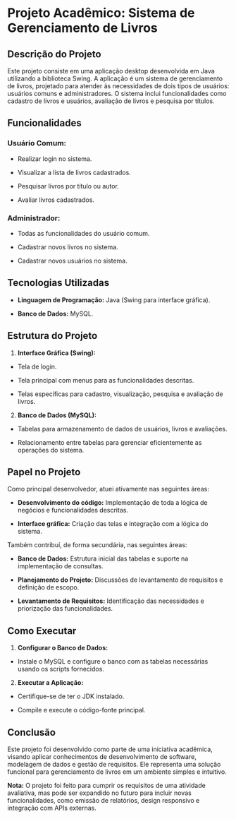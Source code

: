 # Projeto Acadêmico: Sistema de Gerenciamento de Livros

## Descrição do Projeto

Este projeto consiste em uma aplicação desktop desenvolvida em Java utilizando a biblioteca Swing. A aplicação é um sistema de gerenciamento de livros, projetado para atender às necessidades de dois tipos de usuários: usuários comuns e administradores. O sistema inclui funcionalidades como cadastro de livros e usuários, avaliação de livros e pesquisa por títulos.

## Funcionalidades

### Usuário Comum:

- Realizar login no sistema.

- Visualizar a lista de livros cadastrados.

- Pesquisar livros por título ou autor.

- Avaliar livros cadastrados.

### Administrador:

- Todas as funcionalidades do usuário comum.

- Cadastrar novos livros no sistema.

- Cadastrar novos usuários no sistema.

## Tecnologias Utilizadas

- **Linguagem de Programação:** Java (Swing para interface gráfica).

- **Banco de Dados:** MySQL.

## Estrutura do Projeto

1. **Interface Gráfica (Swing):**

- Tela de login.

- Tela principal com menus para as funcionalidades descritas.

- Telas específicas para cadastro, visualização, pesquisa e avaliação de livros.

2. **Banco de Dados (MySQL):**

- Tabelas para armazenamento de dados de usuários, livros e avaliações.

- Relacionamento entre tabelas para gerenciar eficientemente as operações do sistema.

## Papel no Projeto

Como principal desenvolvedor, atuei ativamente nas seguintes áreas:

- **Desenvolvimento do código:** Implementação de toda a lógica de negócios e funcionalidades descritas.

- **Interface gráfica:** Criação das telas e integração com a lógica do sistema.

Também contribuí, de forma secundária, nas seguintes áreas:

- **Banco de Dados:** Estrutura inicial das tabelas e suporte na implementação de consultas.

- **Planejamento do Projeto:** Discussões de levantamento de requisitos e definição de escopo.

- **Levantamento de Requisitos:** Identificação das necessidades e priorização das funcionalidades.

## Como Executar

1. **Configurar o Banco de Dados:**

- Instale o MySQL e configure o banco com as tabelas necessárias usando os scripts fornecidos.

2. **Executar a Aplicação:**

- Certifique-se de ter o JDK instalado.

- Compile e execute o código-fonte principal.

## Conclusão

Este projeto foi desenvolvido como parte de uma iniciativa acadêmica, visando aplicar conhecimentos de desenvolvimento de software, modelagem de dados e gestão de requisitos. Ele representa uma solução funcional para gerenciamento de livros em um ambiente simples e intuitivo.

**Nota:** O projeto foi feito para cumprir os requisitos de uma atividade avaliativa, mas pode ser expandido no futuro para incluir novas funcionalidades, como emissão de relatórios, design responsivo e integração com APIs externas.
